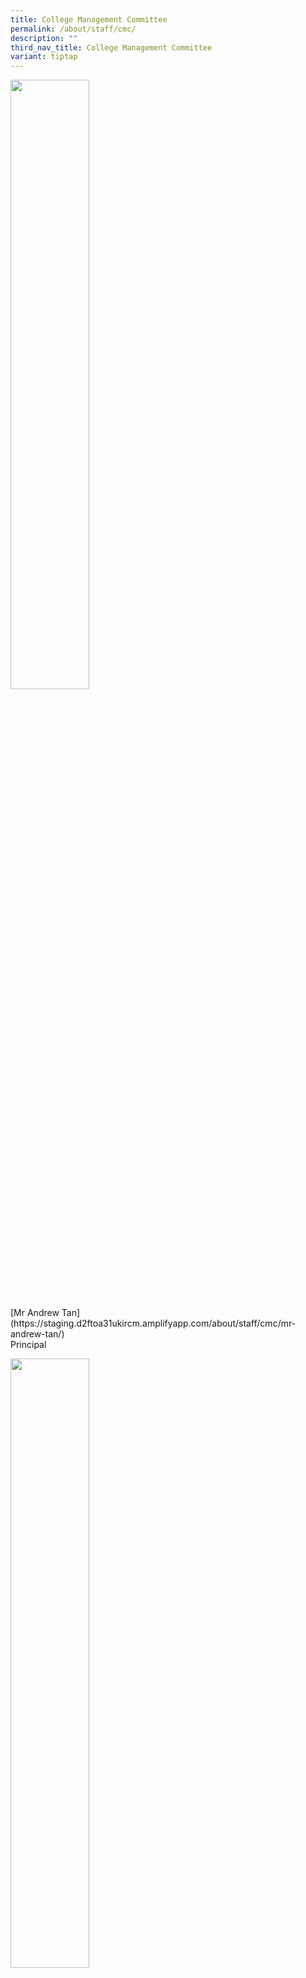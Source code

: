 ```yaml
---
title: College Management Committee
permalink: /about/staff/cmc/
description: ""
third_nav_title: College Management Committee
variant: tiptap
---
```

<div class="isomer-image-wrapper">
<img style="width:50%" height="auto" width="100%" src="/images/Staff/SL-Andrew-Tan_s.jpg">
</div>
<p>[Mr Andrew Tan](https://staging.d2ftoa31ukircm.amplifyapp.com/about/staff/cmc/mr-andrew-tan/)
<br>Principal</p>
<div class="isomer-image-wrapper">
<img style="width:50%" height="auto" width="100%" src="/images/Staff/SL-Lynn-Koh_s.jpg">
</div>
<p>[Ms Lynn Koh](https://staging.d2ftoa31ukircm.amplifyapp.com/about/staff/cmc/ms-lynn-koh/)
<br>Vice-Principal</p>
<div class="isomer-image-wrapper">
<img style="width:50%" height="auto" width="100%" src="/images/Staff/SL_New_Yi_Cheen.jpg">
</div>
<p>[Ms New Yi Cheen](https://staging.d2ftoa31ukircm.amplifyapp.com/about/staff/cmc/ms-new-yi-cheen/)
<br>Vice-Principal</p>
<div class="isomer-image-wrapper">
<img style="width:50%" height="auto" width="100%" src="/images/Staff/SL_Phua_Kia_Ling.jpg">
</div>
<p>[Mdm Phua Kia Ling](https://staging.d2ftoa31ukircm.amplifyapp.com/about/staff/cmc/mdm-phua-kia-ling/)
<br>Vice-Principal</p>
<div class="isomer-image-wrapper">
<img style="width:50%" height="auto" width="100%" src="/images/Staff/SL-Md-Amran-Shah_s.jpg">
</div>
<p>[Mohamad Amran Shah](https://staging.d2ftoa31ukircm.amplifyapp.com/about/staff/cmc/mr-mohamad-amran-shah/)
<br>Vice-Principal (Administration)</p>
<div class="isomer-image-wrapper">
<img style="width:50%" height="auto" width="100%" src="/images/Staff/PW-Adrienne-de-Souza_s.jpg">
</div>
<p>[Ms Adrienne de Souza](https://staging.d2ftoa31ukircm.amplifyapp.com/about/staff/pw/ms-adrienne-de-souza/)
<br>HOD (Project Work &amp; Flagship&nbsp;Programmes)</p>
<div class="isomer-image-wrapper">
<img style="width:50%" height="auto" width="100%" src="/images/Staff/HOD-Alvin-Toh_s.jpg">
</div>
<p>[Mr Alvin Toh](https://staging.d2ftoa31ukircm.amplifyapp.com/about/staff/maths/mr-alvin-toh/)
<br>HOD (Mathematics)</p>
<div class="isomer-image-wrapper">
<img style="width:50%" height="auto" width="100%" src="/images/Staff/Econs-Benjamin-Liang_s.jpg">
</div>
<p>[Mr Benjamin Liang](https://staging.d2ftoa31ukircm.amplifyapp.com/about/staff/econs/mr-benjamin-liang/)
<br>HOD (Economics)</p>
<div class="isomer-image-wrapper">
<img style="width:50%" height="auto" width="100%" src="/images/Staff/pe-charles-cheak_s.jpg">
</div>
<p>[Mr Charles Cheak](https://staging.d2ftoa31ukircm.amplifyapp.com/about/staff/pe/mr-charles-cheak/)
<br>HOD (PE &amp; CCA)</p>
<div class="isomer-image-wrapper">
<img style="width:50%" height="auto" width="100%" src="/images/Staff/Sci-Chok-Yew-Keong_s.jpg">
</div>
<p>[Dr Chok Yew Keong](https://staging.d2ftoa31ukircm.amplifyapp.com/about/staff/science/dr-chok-yew-keong/)
<br>HOD (Science)</p>
<div class="isomer-image-wrapper">
<img style="width:50%" height="auto" width="100%" src="/images/Staff/mtl-elavarasi_s.jpg">
</div>
<p>[Mdm Elavarasi Sundararaju](https://staging.d2ftoa31ukircm.amplifyapp.com/staff/mtl/mdm-elavarasi/)
<br>HOD (Character &amp; Citizenship Education)</p>
<div class="isomer-image-wrapper">
<img style="width:50%" height="auto" width="100%" src="/images/Staff/Arts-Jared-Goh_s.jpg">
</div>
<p>[Mr Jared Goh](https://staging.d2ftoa31ukircm.amplifyapp.com/about/staff/arts/mr-jared-goh/)
<br>Dean (JC1)</p>
<div class="isomer-image-wrapper">
<img style="width:50%" height="auto" width="100%" src="/images/Staff/Arts_JustinLee_s.jpg">
</div>
<p>[Mr Justin Lee](https://staging.d2ftoa31ukircm.amplifyapp.com/about/staff/arts/mr-justin-lee/)
<br>HOD (Arts)</p>
<div class="isomer-image-wrapper">
<img style="width:50%" height="auto" width="100%" src="/images/Staff/Econs_KevinTan_s.jpg">
</div>
<p>[Mr Kevin Tan](https://staging.d2ftoa31ukircm.amplifyapp.com/about/staff/econs/mr-kevin-tan/)
<br>School Staff Developer</p>
<div class="isomer-image-wrapper">
<img style="width:50%" height="auto" width="100%" src="/images/Staff/Econs_KohHanYun_s.jpg">
</div>
<p>[Ms Koh Han Yun](https://staging.d2ftoa31ukircm.amplifyapp.com/about/staff/econs/ms-koh-han-yun/)
<br>HOD (Student Leadership &amp; Talent Development)</p>
<div class="isomer-image-wrapper">
<img style="width:50%" height="auto" width="100%" src="/images/Staff/Sci-Koh-Siong-Yang_s.jpg">
</div>
<p>[Mr Koh Siong Yang](https://staging.d2ftoa31ukircm.amplifyapp.com/about/staff/science/mr-koh-siong-yang/)
<br>HOD (ICT&amp;IME)</p>
<div class="isomer-image-wrapper">
<img style="width:50%" height="auto" width="100%" src="/images/Staff/HOD-Marc-Kenji-Lim_s.jpg">
</div>
<p>[Mr Marc Kenji Lim](https://staging.d2ftoa31ukircm.amplifyapp.com/about/staff/english/mr-marc-kenji-lim/)
<br>HOD (Corporate Communications &amp; Partnerships)</p>
<div class="isomer-image-wrapper">
<img style="width:50%" height="auto" width="100%" src="/images/Staff/EL-Stephanie-Hua_s.jpg">
</div>
<p>[Ms Stephanie Hua](https://staging.d2ftoa31ukircm.amplifyapp.com/about/staff/english/ms-stephanie-hua/)
<br>HOD(English)</p>
<div class="isomer-image-wrapper">
<img style="width:50%" height="auto" width="100%" src="/images/Staff/HOD-Tay-Theng-Hwee_s2.jpg">
</div>
<p>[Mr Tay Theng Hwee](https://staging.d2ftoa31ukircm.amplifyapp.com/about/staff/mtl/mr-tay-theng-hwee/)
<br>HOD (Mother Tongue Languages &amp; BSP)</p>
<div class="isomer-image-wrapper">
<img style="width:50%" height="auto" width="100%" src="/images/Staff/MTL-Yang-Shu-Hung_s.jpg">
</div>
<p>[Ms Yang Shu Hung](https://staging.d2ftoa31ukircm.amplifyapp.com/about/staff/mtl/ms-yang-shu-hung/)
<br>Dean (JC2)</p>
<div class="isomer-image-wrapper">
<img style="width:50%" height="auto" width="100%" src="/images/Staff/cmc-erni-suriyani_s.jpg">
</div>
<p>[Mdm Erni Suriyani](https://staging.d2ftoa31ukircm.amplifyapp.com/about/staff/eas/)
<br>Administration Manager</p>
<div class="isomer-image-wrapper">
<img style="width:50%" height="auto" width="100%" src="/images/Staff/EAS-SherilynAng_s.jpg">
</div>
<p>[Ms Sherilyn Ang](https://staging.d2ftoa31ukircm.amplifyapp.com/about/staff/eas/)
<br>Administration Manager</p>